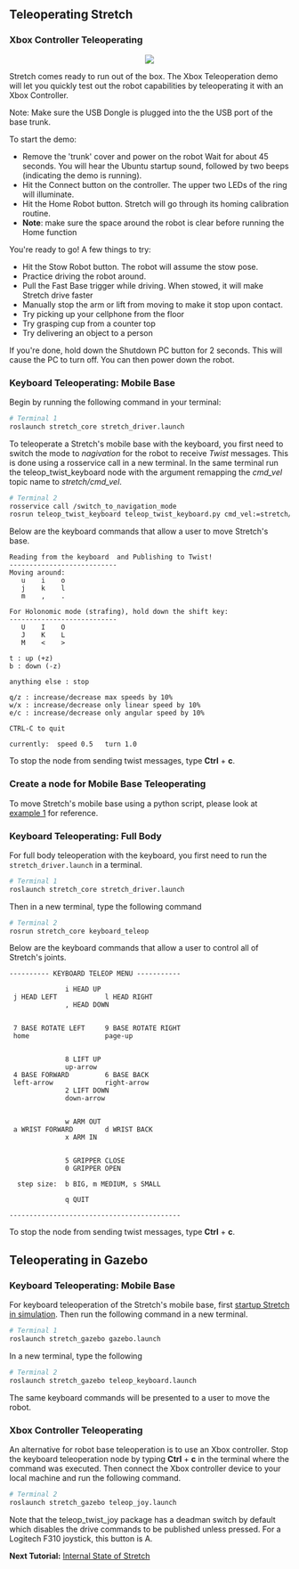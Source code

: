 ## Teleoperating Stretch

### Xbox Controller Teleoperating
<p align="center">
  <img src="images/xbox_controller_commands.png"/>
</p>

Stretch comes ready to run out of the box. The Xbox Teleoperation demo will let you quickly test out the robot capabilities by teleoperating it with an Xbox Controller.


Note: Make sure the USB Dongle is plugged into the the USB port of the base trunk.

To start the demo:

* Remove the 'trunk' cover and power on the robot
Wait for about 45 seconds. You will hear the Ubuntu startup sound, followed by two beeps (indicating the demo is running).
* Hit the Connect button on the controller. The upper two LEDs of the ring will illuminate.
* Hit the Home Robot button. Stretch will go through its homing calibration routine.
* **Note**: make sure the space around the robot is clear before running the Home function

You're ready to go! A few things to try:

* Hit the Stow Robot button. The robot will assume the stow pose.
* Practice driving the robot around.
* Pull the Fast Base trigger while driving. When stowed, it will make Stretch drive faster
* Manually stop the arm or lift from moving to make it stop upon contact.
* Try picking up your cellphone from the floor
* Try grasping cup from a counter top
* Try delivering an object to a person

If you're done, hold down the Shutdown PC button for 2 seconds. This will cause the PC to turn off. You can then power down the robot.

### Keyboard Teleoperating: Mobile Base

Begin by running the following command in your terminal:

```bash
# Terminal 1
roslaunch stretch_core stretch_driver.launch
```

To teleoperate a Stretch's mobile base with the keyboard, you first need to switch the mode to *nagivation* for the robot to receive *Twist* messages. This is done using a rosservice call in a new terminal. In the same terminal run the teleop_twist_keyboard node with the argument remapping the *cmd_vel* topic name to *stretch/cmd_vel*.

```bash
# Terminal 2
rosservice call /switch_to_navigation_mode
rosrun teleop_twist_keyboard teleop_twist_keyboard.py cmd_vel:=stretch/cmd_vel
```

Below are the keyboard commands that allow a user to move Stretch's base.  
```
Reading from the keyboard  and Publishing to Twist!
---------------------------
Moving around:
   u    i    o
   j    k    l
   m    ,    .

For Holonomic mode (strafing), hold down the shift key:
---------------------------
   U    I    O
   J    K    L
   M    <    >

t : up (+z)
b : down (-z)

anything else : stop

q/z : increase/decrease max speeds by 10%
w/x : increase/decrease only linear speed by 10%
e/c : increase/decrease only angular speed by 10%

CTRL-C to quit

currently:	speed 0.5	turn 1.0

```
To stop the node from sending twist messages, type **Ctrl** + **c**.

### Create a node for Mobile Base Teleoperating
To move Stretch's mobile base using a python script, please look at [example 1](example_1.md) for reference.

### Keyboard Teleoperating: Full Body

For full body teleoperation with the keyboard, you first need to run the `stretch_driver.launch` in a terminal.

```bash
# Terminal 1
roslaunch stretch_core stretch_driver.launch
```
Then in a new terminal, type the following command

```bash
# Terminal 2
rosrun stretch_core keyboard_teleop
```

Below are the keyboard commands that allow a user to control all of Stretch's joints.  
```
---------- KEYBOARD TELEOP MENU -----------

              i HEAD UP                    
 j HEAD LEFT            l HEAD RIGHT       
              , HEAD DOWN                  


 7 BASE ROTATE LEFT     9 BASE ROTATE RIGHT
 home                   page-up            


              8 LIFT UP                    
              up-arrow                     
 4 BASE FORWARD         6 BASE BACK        
 left-arrow             right-arrow        
              2 LIFT DOWN                  
              down-arrow                   


              w ARM OUT                    
 a WRIST FORWARD        d WRIST BACK       
              x ARM IN                     


              5 GRIPPER CLOSE              
              0 GRIPPER OPEN               

  step size:  b BIG, m MEDIUM, s SMALL     

              q QUIT                       

-------------------------------------------

```
To stop the node from sending twist messages, type **Ctrl** + **c**.


## Teleoperating in Gazebo


### Keyboard Teleoperating: Mobile Base
For keyboard teleoperation of the Stretch's mobile base, first [startup Stretch in simulation](gazebo_basics.md). Then run the following command in a new terminal.

```bash
# Terminal 1
roslaunch stretch_gazebo gazebo.launch
```

In a new terminal, type the following

```bash
# Terminal 2
roslaunch stretch_gazebo teleop_keyboard.launch
```
The same keyboard commands will be presented to a user to move the robot.

### Xbox Controller Teleoperating
An alternative for robot base teleoperation is to use an Xbox controller. Stop the keyboard teleoperation node by typing **Ctrl** + **c** in the terminal where the command was executed. Then connect the Xbox controller device to your local machine and run the following command.

```bash
# Terminal 2
roslaunch stretch_gazebo teleop_joy.launch
```
Note that the teleop_twist_joy package has a deadman switch by default which disables the drive commands to be published unless pressed. For a Logitech F310 joystick, this button is A.

**Next Tutorial:** [Internal State of Stretch](internal_state_of_stretch.md)
